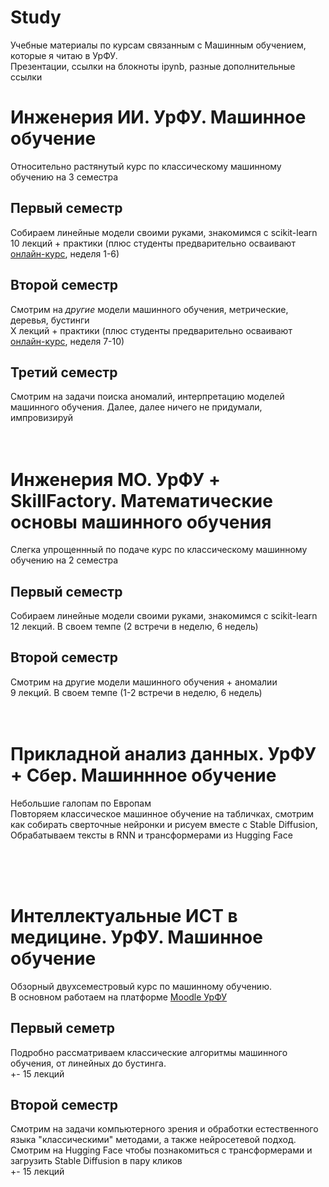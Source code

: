 # Study
Учебные материалы по курсам связанным с Машинным обучением, которые я читаю в УрФУ. </br>
Презентации, ссылки на блокноты ipynb, разные дополнительные ссылки

# Инженерия ИИ. УрФУ. Машинное обучение

Относительно растянутый курс по классическому машинному обучению на 3 семестра

## Первый семестр
Собираем линейные модели своими руками, знакомимся с scikit-learn </br>
10 лекций + практики (плюс студенты предварительно осваивают [онлайн-курс](https://courses.openedu.urfu.ru/courses/course-v1:urfu+FDAML+fall_2021/course/), неделя 1-6)

## Второй семестр
Смотрим на *другие* модели машинного обучения, метрические, деревья, бустинги </br>
Х лекций + практики (плюс студенты предварительно осваивают [онлайн-курс](https://courses.openedu.urfu.ru/courses/course-v1:urfu+FDAML+fall_2021/course/), неделя 7-10)

## Третий семестр
Смотрим на задачи поиска аномалий, интерпретацию моделей машинного обучения. Далее, далее ничего не придумали, импровизируй
</br></br></br>
# Инженерия МО. УрФУ + SkillFactory. Математические основы машинного обучения

Слегка упрощеннный по подаче курс по классическому машинному обучению на 2 семестра

## Первый семестр
Собираем линейные модели своими руками, знакомимся с scikit-learn </br>
12 лекций. В своем темпе (2 встречи в неделю, 6 недель)

## Второй семестр
Смотрим на другие модели машинного обучения + аномалии </br>
9 лекций. В своем темпе (1-2 встречи в неделю, 6 недель)
</br></br></br>
# Прикладной анализ данных. УрФУ + Сбер. Машиннное обучение
Небольшие галопам по Европам </br>
Повторяем классическое машинное обучение на табличках, смотрим как собирать сверточные нейронки и рисуем вместе с Stable Diffusion, Обрабатываем тексты в RNN и трансформерами из Hugging Face

</br></br></br>
# Интеллектуальные ИСТ в медицине. УрФУ. Машинное обучение
Обзорный двухсеместровый курс по машинному обучению.</br>
В основном работаем на платформе [Moodle УрФУ](https://elearn.urfu.ru/course/view.php?id=6550)

## Первый семетр
Подробно рассматриваем классические алгоритмы машинного обучения, от линейных до бустинга. </br>
+- 15 лекций

## Второй семестр
Смотрим на задачи компьютерного зрения и обработки естественного языка "классическими" методами, а также нейросетевой подход. Смотрим на Hugging Face чтобы познакомиться с трансформерами и загрузить Stable Diffusion в пару кликов </br>
+- 15 лекций

